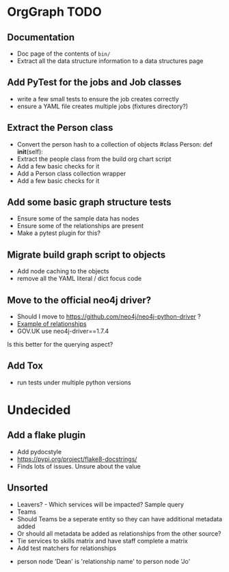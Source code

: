 # OrgGraph TODO

## Documentation

  * Doc page of the contents of `bin/`
  * Extract all the data structure information to a data structures page

## Add PyTest for the jobs and Job classes

 * write a few small tests to ensure the job creates correctly
 * ensure a YAML file creates multiple jobs (fixtures directory?)

## Extract the Person class

 * Convert the person hash to a collection of objects #class Person: def __init__(self):
 * Extract the people class from the build org chart script
 * Add a few basic checks for it
 * Add a Person class collection wrapper
 * Add a few basic checks for it

## Add some basic graph structure tests

 * Ensure some of the sample data has nodes
 * Ensure some of the relationships are present
 * Make a pytest plugin for this?

## Migrate build graph script to objects

 * Add node caching to the objects
 * remove all the YAML literal / dict focus code

## Move to the official neo4j driver?

 * Should I move to https://github.com/neo4j/neo4j-python-driver ?
  * [Example of relationships](https://github.com/neo4j/neo4j-python-driver/blob/963936fab6216840c63877114150426badde97cb/tests/examples/pass_bookmarks_example.py)
 * GOV.UK use neo4j-driver==1.7.4

Is this better for the querying aspect?

## Add Tox

 * run tests under multiple python versions

# Undecided

## Add a flake plugin

 * Add pydocstyle
 * https://pypi.org/project/flake8-docstrings/
 * Finds lots of issues. Unsure about the value

## Unsorted

 * Leavers? - Which services will be impacted? Sample query
 * Teams
  * Should Teams be a seperate entity so they can have additional metadata added
  * Or should all metadata be added as relationships from the other source?
 * Tie services to skills matrix and have staff complete a matrix
 * Add test matchers for relationships
  - person node 'Dean' is 'relationship name' to person node 'Jo'
